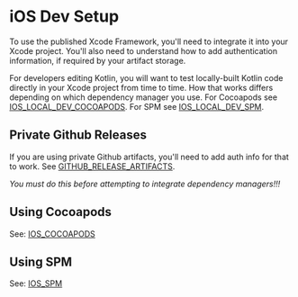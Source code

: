 # iOS Dev Setup

To use the published Xcode Framework, you'll need to integrate it into your Xcode project. You'll also need to understand how to add authentication information, if required by your artifact storage.

For developers editing Kotlin, you will want to test locally-built Kotlin code directly in your Xcode project from time to time. How that works differs depending on which dependency manager you use. For Cocoapods see  [IOS_LOCAL_DEV_COCOAPODS](../cocoapods/IOS_LOCAL_DEV_COCOAPODS.md). For SPM see  [IOS_LOCAL_DEV_SPM](../spm/IOS_LOCAL_DEV_SPM.md).

## Private Github Releases

If you are using private Github artifacts, you'll need to add auth info for that to work. See [GITHUB_RELEASE_ARTIFACTS](../artifacts/GITHUB_RELEASE_ARTIFACTS.md#private-repos).

*You must do this before attempting to integrate dependency managers!!!*

## Using Cocoapods

See:  [IOS_COCOAPODS](../cocoapods/IOS_COCOAPODS.md)

## Using SPM

See: [IOS_SPM](../spm/IOS_SPM.md)

